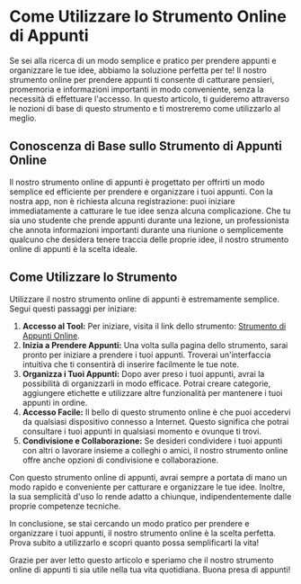 Come Utilizzare lo Strumento Online di Appunti
==============================================

Se sei alla ricerca di un modo semplice e pratico per prendere appunti e organizzare le tue idee, abbiamo la soluzione perfetta per te! Il nostro strumento online per prendere appunti ti consente di catturare pensieri, promemoria e informazioni importanti in modo conveniente, senza la necessità di effettuare l'accesso. In questo articolo, ti guideremo attraverso le nozioni di base di questo strumento e ti mostreremo come utilizzarlo al meglio.

Conoscenza di Base sullo Strumento di Appunti Online
----------------------------------------------------

Il nostro strumento online di appunti è progettato per offrirti un modo semplice ed efficiente per prendere e organizzare i tuoi appunti. Con la nostra app, non è richiesta alcuna registrazione: puoi iniziare immediatamente a catturare le tue idee senza alcuna complicazione. Che tu sia uno studente che prende appunti durante una lezione, un professionista che annota informazioni importanti durante una riunione o semplicemente qualcuno che desidera tenere traccia delle proprie idee, il nostro strumento online di appunti è la scelta ideale.

Come Utilizzare lo Strumento
----------------------------

Utilizzare il nostro strumento online di appunti è estremamente semplice. Segui questi passaggi per iniziare:

1. **Accesso al Tool:** Per iniziare, visita il link dello strumento: [Strumento di Appunti Online](https://www.onlinecalculatorsfree.com/it/tools/notes.html).
2. **Inizia a Prendere Appunti:** Una volta sulla pagina dello strumento, sarai pronto per iniziare a prendere i tuoi appunti. Troverai un'interfaccia intuitiva che ti consentirà di inserire facilmente le tue note.
3. **Organizza i Tuoi Appunti:** Dopo aver preso i tuoi appunti, avrai la possibilità di organizzarli in modo efficace. Potrai creare categorie, aggiungere etichette e utilizzare altre funzionalità per mantenere i tuoi appunti in ordine.
4. **Accesso Facile:** Il bello di questo strumento online è che puoi accedervi da qualsiasi dispositivo connesso a Internet. Questo significa che potrai consultare i tuoi appunti in qualsiasi momento e ovunque ti trovi.
5. **Condivisione e Collaborazione:** Se desideri condividere i tuoi appunti con altri o lavorare insieme a colleghi o amici, il nostro strumento online offre anche opzioni di condivisione e collaborazione.

Con questo strumento online di appunti, avrai sempre a portata di mano un modo rapido e conveniente per catturare e organizzare le tue idee. Inoltre, la sua semplicità d'uso lo rende adatto a chiunque, indipendentemente dalle proprie competenze tecniche.

In conclusione, se stai cercando un modo pratico per prendere e organizzare i tuoi appunti, il nostro strumento online è la scelta perfetta. Prova subito a utilizzarlo e scopri quanto possa semplificarti la vita!

Grazie per aver letto questo articolo e speriamo che il nostro strumento online di appunti ti sia utile nella tua vita quotidiana. Buona presa di appunti!